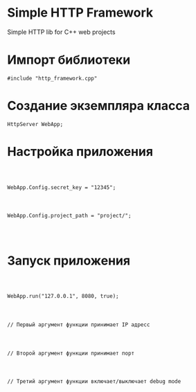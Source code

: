 # Simple HTTP Framework

Simple HTTP lib for C++ web projects


# Импорт библиотеки
<div class="cpp"><code>#include "http_framework.cpp"</code></div>

# Создание экземпляра класса
<div class="cpp"><code>HttpServer WebApp;</code></div>

# Настройка приложения
<div class="cpp">
   <code>
      <p>WebApp.Config.secret_key = "12345";</p>
      <p>WebApp.Config.project_path = "project/";</p>
   </code>
</div>

# Запуск приложения
<div class="cpp">
   <code>
      <p>WebApp.run("127.0.0.1", 8080, true);</p>
      <p class="comment">// Первый аргумент функции принимает IP адресс</p>
      <p class="comment">// Второй аргумент функции принимает порт</p>
      <p class="comment">// Третий аргумент функции включает/выключает debug mode</p>
   </code>
</div>
